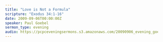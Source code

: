 ```yaml
---
title: "Love is Not a Formula"
scripture: "Exodus 34:1-16"
date: 2009-09-06T00:00:00Z
speaker: Paul Goebel
sermon_type: evening
audio: https://pcpceveningsermons.s3.amazonaws.com/20090906_evening_goebel.mp3 
---
```



